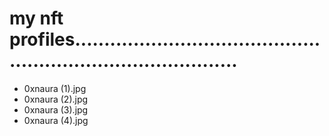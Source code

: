 # my nft profiles.................................................................................
- 0xnaura (1).jpg
- 0xnaura (2).jpg
- 0xnaura (3).jpg
- 0xnaura (4).jpg
